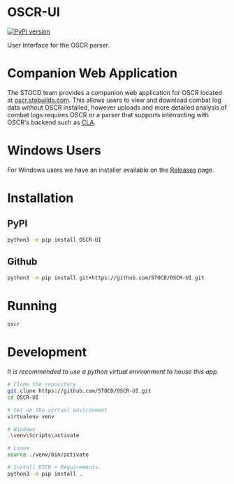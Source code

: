 # OSCR-UI

[![PyPI version](https://badge.fury.io/py/OSCR-UI.svg)](https://badge.fury.io/py/OSCR-UI)

User Interface for the OSCR parser. 

# Companion Web Application

The STOCD team provides a companion web application for OSCR located at [oscr.stobuilds.com](https://oscr.stobuilds.com).
This allows users to view and download combat log data without OSCR installed, however uploads
and more detailed analysis of combat logs requires OSCR or a parser that supports
interracting with OSCR's backend such as [CLA](https://github.com/AnotherNathan/STO_CombatLogAnalyzer).

# Windows Users

For Windows users we have an installer available on the [Releases](https://github.com/STOCD/OSCR-UI/releases) page.

# Installation

## PyPI

```bash
python3 -m pip install OSCR-UI
```

## Github

```bash
python3 -m pip install git+https://github.com/STOCD/OSCR-UI.git
```

# Running

```bash
oscr
```

# Development

*It is recommended to use a python virtual environment to house this app.*

```bash
# Clone the repository
git clone https://github.com/STOCD/OSCR-UI.git
cd OSCR-UI

# Set up the virtual environment
virtualenv venv

# Windows
.\venv\Scripts\activate

# Linux
source ./venv/bin/activate

# Install OSCR + Requirements.
python3 -m pip install .
```
